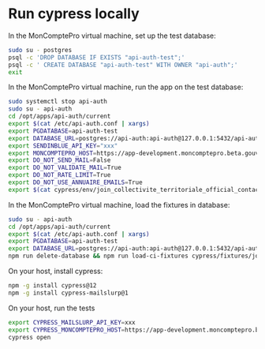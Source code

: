 # Run cypress locally

In the MonComptePro virtual machine, set up the test database:

```bash
sudo su - postgres
psql -c 'DROP DATABASE IF EXISTS "api-auth-test";'
psql -c ' CREATE DATABASE "api-auth-test" WITH OWNER "api-auth";'
exit
```

In the MonComptePro virtual machine, run the app on the test database:

```bash
sudo systemctl stop api-auth
sudo su - api-auth
cd /opt/apps/api-auth/current
export $(cat /etc/api-auth.conf | xargs)
export PGDATABASE=api-auth-test
export DATABASE_URL=postgres://api-auth:api-auth@127.0.0.1:5432/api-auth-test
export SENDINBLUE_API_KEY="xxx"
export MONCOMPTEPRO_HOST=https://app-development.moncomptepro.beta.gouv.fr
export DO_NOT_SEND_MAIL=False
export DO_NOT_VALIDATE_MAIL=True
export DO_NOT_RATE_LIMIT=True
export DO_NOT_USE_ANNUAIRE_EMAILS=True
export $(cat cypress/env/join_collectivite_territoriale_official_contact_email.conf) && npm run build && npm run start
```

In the MonComptePro virtual machine, load the fixtures in database:

```bash
sudo su - api-auth
cd /opt/apps/api-auth/current
export $(cat /etc/api-auth.conf | xargs)
export PGDATABASE=api-auth-test
export DATABASE_URL=postgres://api-auth:api-auth@127.0.0.1:5432/api-auth-test
npm run delete-database && npm run load-ci-fixtures cypress/fixtures/join_collectivite_territoriale_official_contact_email.sql && npm run update-organization-info 2000
```

On your host, install cypress:

```bash
npm -g install cypress@12
npm -g install cypress-mailslurp@1
```

On your host, run the tests

```bash
export CYPRESS_MAILSLURP_API_KEY=xxx
export CYPRESS_MONCOMPTEPRO_HOST=https://app-development.moncomptepro.beta.gouv.fr
cypress open
```
